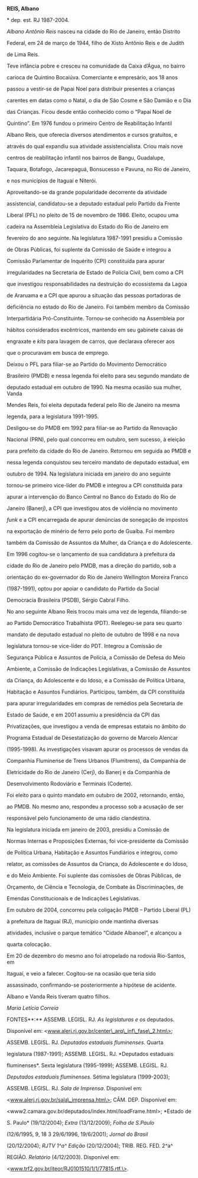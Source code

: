**REIS, Albano**



\* dep. est. RJ 1987-2004.



*Albano Antônio Reis* nasceu na cidade do Rio de Janeiro, então Distrito

Federal, em 24 de março de 1944, filho de Xisto Antônio Reis e de Judith

de Lima Reis.



Teve infância pobre e cresceu na comunidade da Caixa d’Água, no bairro

carioca de Quintino Bocaiúva. Comerciante e empresário, aos 18 anos

passou a vestir-se de Papai Noel para distribuir presentes a crianças

carentes em datas como o Natal, o dia de São Cosme e São Damião e o Dia

das Crianças. Ficou desde então conhecido como o “Papai Noel de

Quintino”. Em 1976 fundou o primeiro Centro de Reabilitação Infantil

Albano Reis, que oferecia diversos atendimentos e cursos gratuitos, e

através do qual expandiu sua atividade assistencialista. Criou mais nove

centros de reabilitação infantil nos bairros de Bangu, Guadalupe,

Taquara, Botafogo, Jacarepaguá, Bonsucesso e Pavuna, no Rio de Janeiro,

e nos municípios de Itaguaí e Niterói.



Aproveitando-se da grande popularidade decorrente da atividade

assistencial, candidatou-se a deputado estadual pelo Partido da Frente

Liberal (PFL) no pleito de 15 de novembro de 1986. Eleito, ocupou uma

cadeira na Assembleia Legislativa do Estado do Rio de Janeiro em

fevereiro do ano seguinte. Na legislatura 1987-1991 presidiu a Comissão

de Obras Públicas, foi suplente da Comissão de Saúde e integrou a

Comissão Parlamentar de Inquérito (CPI) constituída para apurar

irregularidades na Secretaria de Estado de Polícia Civil, bem como a CPI

que investigou responsabilidades na destruição do ecossistema da Lagoa

de Araruama e a CPI que apurou a situação das pessoas portadoras de

deficiência no estado do Rio de Janeiro. Foi também membro da Comissão

Interpartidária Pró-Constituinte. Tornou-se conhecido na Assembleia por

hábitos considerados excêntricos, mantendo em seu gabinete caixas de

engraxate e *kits* para lavagem de carros, que declarava oferecer aos

que o procuravam em busca de emprego.



Deixou o PFL para filiar-se ao Partido do Movimento Democrático

Brasileiro (PMDB) e nessa legenda foi eleito para seu segundo mandato de

deputado estadual em outubro de 1990. Na mesma ocasião sua mulher, Vanda

Mendes Reis, foi eleita deputada federal pelo Rio de Janeiro na mesma

legenda, para a legislatura 1991-1995.



Desligou-se do PMDB em 1992 para filiar-se ao Partido da Renovação

Nacional (PRN), pelo qual concorreu em outubro, sem sucesso, à eleição

para prefeito da cidade do Rio de Janeiro. Retornou em seguida ao PMDB e

nessa legenda conquistou seu terceiro mandato de deputado estadual, em

outubro de 1994. Na legislatura iniciada em janeiro do ano seguinte

tornou-se primeiro vice-líder do PMDB e integrou a CPI constituída para

apurar a intervenção do Banco Central no Banco do Estado do Rio de

Janeiro (Banerj), a CPI que investigou atos de violência no movimento

*funk* e a CPI encarregada de apurar denúncias de sonegação de impostos

na exportação de minério de ferro pelo porto de Guaíba. Foi membro

também da Comissão de Assuntos da Mulher, da Criança e do Adolescente.



Em 1996 cogitou-se o lançamento de sua candidatura à prefeitura da

cidade do Rio de Janeiro pelo PMDB, mas a direção do partido, sob a

orientação do ex-governador do Rio de Janeiro Wellington Moreira Franco

(1987-1991), optou por apoiar o candidato do Partido da Social

Democracia Brasileira (PSDB), Sérgio Cabral Filho.



No ano seguinte Albano Reis trocou mais uma vez de legenda, filiando-se

ao Partido Democrático Trabalhista (PDT). Reelegeu-se para seu quarto

mandato de deputado estadual no pleito de outubro de 1998 e na nova

legislatura tornou-se vice-líder do PDT. Integrou a Comissão de

Segurança Pública e Assuntos de Polícia, a Comissão de Defesa do Meio

Ambiente, a Comissão de Indicações Legislativas, a Comissão de Assuntos

da Criança, do Adolescente e do Idoso, e a Comissão de Política Urbana,

Habitação e Assuntos Fundiários. Participou, também, da CPI constituída

para apurar irregularidades em compras de remédios pela Secretaria de

Estado de Saúde, e em 2001 assumiu a presidência da CPI das

Privatizações, que investigou a venda de empresas estatais no âmbito do

Programa Estadual de Desestatização do governo de Marcelo Alencar

(1995-1998). As investigações visavam apurar os processos de vendas da

Companhia Fluminense de Trens Urbanos (Flumitrens), da Companhia de

Eletricidade do Rio de Janeiro (Cerj), do Banerj e da Companhia de

Desenvolvimento Rodoviário e Terminais (Coderte).



Foi eleito para o quinto mandato em outubro de 2002, retornando, então,

ao PMDB. No mesmo ano, respondeu a processo sob a acusação de ser

responsável pelo funcionamento de uma rádio clandestina.



Na legislatura iniciada em janeiro de 2003, presidiu a Comissão de

Normas Internas e Proposições Externas, foi vice-presidente da Comissão

de Política Urbana, Habitação e Assuntos Fundiários e integrou, como

relator, as comissões de Assuntos da Criança, do Adolescente e do Idoso,

e do Meio Ambiente. Foi suplente das comissões de Obras Públicas, de

Orçamento, de Ciência e Tecnologia, de Combate às Discriminações, de

Emendas Constitucionais e de Indicações Legislativas.



Em outubro de 2004, concorreu pela coligação PMDB – Partido Liberal (PL)

à prefeitura de Itaguaí (RJ), município onde mantinha diversas

atividades, inclusive o parque temático “Cidade Albanoel”, e alcançou a

quarta colocação.



Em 20 de dezembro do mesmo ano foi atropelado na rodovia Rio-Santos, em

Itaguaí, e veio a falecer. Cogitou-se na ocasião que teria sido

assassinado, confirmando-se posteriormente a hipótese de acidente.



Albano e Vanda Reis tiveram quatro filhos.



*Maria Letícia Correia*



FONTES**:** ASSEMB. LEGISL. RJ. *As legislaturas e os* deputados.

Disponível em: \<www.alerj.rj.gov.br/center\_arq\_inf\_fase\_2.htm\>;

ASSEMB. LEGISL. RJ. *Deputados estaduais fluminenses*. Quarta

legislatura (1987-1991); ASSEMB. LEGISL. RJ. *Deputados estaduais

fluminenses*. Sexta legislatura (1995-1999); ASSEMB. LEGISL. RJ.

*Deputados estaduais fluminenses*. Sétima legislatura (1999-2003);

ASSEMB. LEGISL. RJ. *Sala de Imprensa*. Disponível em:

\<www.alerj.rj.gov.br/sala\_imprensa.htm\>; CÂM. DEP. Disponível em:

\<www2.camara.gov.br/deputados/index.html/loadFrame.html\>; *Estado de

S. Paulo* (19/12/2004); *Extra* (13/12/2009); *Folha de S.Paulo*

(12/6/1995, 9, 18 3 29/6/1996, 19/6/2001); *Jornal do Brasil*

(20/12/2004); *RJTV 1^a^ Edição* (20/12/2004); TRIB. REG. FED. 2^a^

REGIÃO. *Relatório* (4/12/2003). Disponível em:

\<www.trf2.gov.br/iteor/RJ0101510/1/1/77815.rtf.\>.

